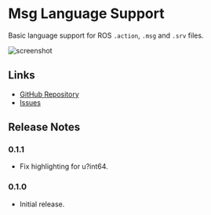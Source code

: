 # Msg Language Support

Basic language support for ROS `.action`, `.msg` and `.srv` files.

![screenshot](https://cloud.githubusercontent.com/assets/31570/16221779/ec4f7ce6-37d7-11e6-8dfb-e5e1e2177ee6.png)

## Links

* [GitHub Repository](https://github.com/ajshort/vscode-msg)
* [Issues](https://github.com/ajshort/vscode-msg/issues)

## Release Notes

### 0.1.1

* Fix highlighting for u?int64.

### 0.1.0

* Initial release.
